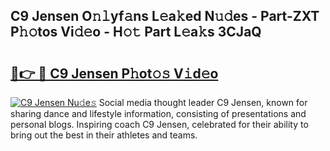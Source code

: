 ## C9 Jensen O𝚗𝚕yf𝚊ns L𝚎a𝚔ed N𝚞𝚍es - Part-ZXT P𝚑𝚘tos Vi𝚍𝚎o - H𝚘𝚝 Part L𝚎a𝚔s 3CJaQ

# <h2><a href="http://kf6xysm.oniu.top/?m=C9+Jensen">🔗👉 🔴 C9 Jensen P𝚑ot𝚘𝚜 V𝚒d𝚎o</a></h2>

[![C9 Jensen Nu𝚍e𝚜](https://i.imgur.com/0qMVB7G.gif)](http://kf6xysm.oniu.top/?m=C9+Jensen)
Social media thought leader C9 Jensen, known for sharing dance and lifestyle information, consisting of presentations and personal blogs. Inspiring coach C9 Jensen, celebrated for their ability to bring out the best in their athletes and teams.  

